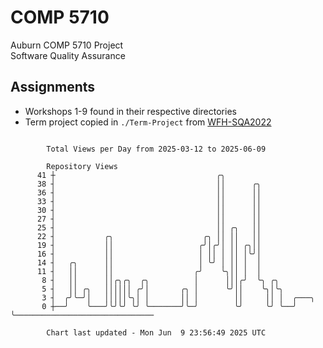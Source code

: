 # COMP 5710
Auburn COMP 5710 Project  
Software Quality Assurance

## Assignments
- Workshops 1-9 found in their respective directories
- Term project copied in `./Term-Project` from [WFH-SQA2022](https://github.com/wumphlett/WFH-SQA2022-AUBURN)

```

        Total Views per Day from 2025-03-12 to 2025-06-09

        Repository Views
      41 ┼                                    ╭╮
      38 ┤                                    ││      ╭╮
      36 ┤                                    ││      ││
      33 ┤                                    ││      ││
      30 ┤                                    ││      ││
      27 ┤                                    ││      ││
      25 ┤                                    ││ ╭╮   ││
      22 ┤           ╭╮                    ╭╮ ││ ││   ││
      19 ┤           ││                   ╭╯│╭╯│ ││ ╭╮││
      16 ┤           ││                   │ ││ │ ││ │╰╯│
      14 ┤   ╭╮      ││                   │ ╰╯ │ ││ │  │
      11 ┤   ││      ││                  ╭╯    ╰╮││ │  │
       8 ┤   ││      ││╭╮╭╮  ╭╮          │      │││╭╯  ╰╮ ╭╮
       5 ┤   ││ ╭╮   ││││││ ╭╯│       ╭╮ │      ╰╯││    ╰╮│╰╮
       3 ┤  ╭╯╰─╯│   │││││╰╮│ │       ││ │        ││     ││ │  ╭───╮
       0 ┼──╯    ╰───╯╰╯╰╯ ╰╯ ╰───────╯╰─╯        ╰╯     ╰╯ ╰──╯   ╰───────────────────────────────

        Chart last updated - Mon Jun  9 23:56:49 2025 UTC
        
```
